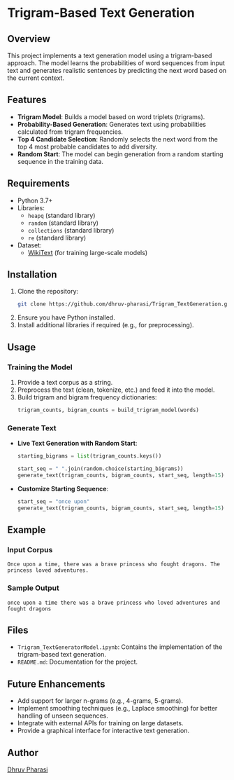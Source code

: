 # Trigram-Based Text Generation

## Overview

This project implements a text generation model using a trigram-based approach. The model learns the probabilities of word sequences from input text and generates realistic sentences by predicting the next word based on the current context.

## Features

- **Trigram Model**: Builds a model based on word triplets (trigrams).
- **Probability-Based Generation**: Generates text using probabilities calculated from trigram frequencies.
- **Top 4 Candidate Selection**: Randomly selects the next word from the top 4 most probable candidates to add diversity.
- **Random Start**: The model can begin generation from a random starting sequence in the training data.

## Requirements

- Python 3.7+
- Libraries:
  - `heapq` (standard library)
  - `random` (standard library)
  - `collections` (standard library)
  - `re` (standard library)
- Dataset:
  - [WikiText](https://huggingface.co/datasets/wikitext) (for training large-scale models)

## Installation

1. Clone the repository:
   ```bash
   git clone https://github.com/dhruv-pharasi/Trigram_TextGeneration.git
   ```
2. Ensure you have Python installed.
3. Install additional libraries if required (e.g., for preprocessing).

## Usage

### Training the Model

1. Provide a text corpus as a string.
2. Preprocess the text (clean, tokenize, etc.) and feed it into the model.
3. Build trigram and bigram frequency dictionaries:
   ```python
   trigram_counts, bigram_counts = build_trigram_model(words)
   ```

### Generate Text

- **Live Text Generation with Random Start**:

  ```python
  starting_bigrams = list(trigram_counts.keys())
  
  start_seq = " ".join(random.choice(starting_bigrams))
  generate_text(trigram_counts, bigram_counts, start_seq, length=15)
  ```

- **Customize Starting Sequence**:

  ```python
  start_seq = "once upon"
  generate_text(trigram_counts, bigram_counts, start_seq, length=15)
  ```

## Example

### Input Corpus

```text
Once upon a time, there was a brave princess who fought dragons. The princess loved adventures.
```

### Sample Output

```text
once upon a time there was a brave princess who loved adventures and fought dragons
```

## Files

- `Trigram_TextGeneratorModel.ipynb`: Contains the implementation of the trigram-based text generation.
- `README.md`: Documentation for the project.

## Future Enhancements

- Add support for larger n-grams (e.g., 4-grams, 5-grams).
- Implement smoothing techniques (e.g., Laplace smoothing) for better handling of unseen sequences.
- Integrate with external APIs for training on large datasets.
- Provide a graphical interface for interactive text generation.

## Author

[Dhruv Pharasi](https://github.com/dhruv-pharasi)


